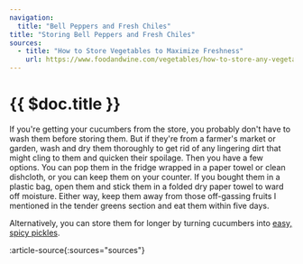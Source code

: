 ```yaml
---
navigation:
  title: "Bell Peppers and Fresh Chiles"
title: "Storing Bell Peppers and Fresh Chiles"
sources:
  - title: "How to Store Vegetables to Maximize Freshness"
    url: https://www.foodandwine.com/vegetables/how-to-store-any-vegetable
---
```


# {{ $doc.title }}

If you're getting your cucumbers from the store, you probably don't have to wash them before storing them. But if they're from a farmer's market or garden, wash and dry them thoroughly to get rid of any lingering dirt that might cling to them and quicken their spoilage. Then you have a few options. You can pop them in the fridge wrapped in a paper towel or clean dishcloth, or you can keep them on your counter. If you bought them in a plastic bag, open them and stick them in a folded dry paper towel to ward off moisture. Either way, keep them away from those off-gassing fruits I mentioned in the tender greens section and eat them within five days.

Alternatively, you can store them for longer by turning cucumbers into [easy, spicy pickles](https://www.foodandwine.com/recipes/spicy-dill-quick-pickles).

:article-source{:sources="sources"}

